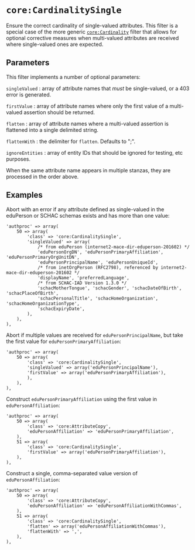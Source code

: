 `core:CardinalitySingle`
========================

Ensure the correct cardinality of single-valued attributes. This filter is a special case
of the more generic [`core:Cardinality`](./core:authproc_cardinality) filter that allows for optional corrective measures
when multi-valued attributes are received where single-valued ones are expected.

Parameters
----------

This filter implements a number of optional parameters:

`singleValued`
:   array of attribute names that *must* be single-valued, or a 403 error is generated.

`firstValue`
:   array of attribute names where only the first value of a multi-valued assertion should be returned.

`flatten`
:   array of attribute names where a multi-valued assertion is flattened into a single delimited string.

`flattenWith`
:   the delimiter for `flatten`. Defaults to ";".

`ignoreEntities`
:   array of entity IDs that should be ignored for testing, etc purposes.

When the same attribute name appears in multiple stanzas, they are processed in the order above.

Examples
--------

Abort with an error if any attribute defined as single-valued in the eduPerson or SCHAC schemas exists and has more than one value:

    'authproc' => array(
        50 => array(
            'class' => 'core:CardinalitySingle',
            'singleValued' => array(
                /* from eduPerson (internet2-mace-dir-eduperson-201602) */
                'eduPersonOrgDN', 'eduPersonPrimaryAffiliation', 'eduPersonPrimaryOrgUnitDN',
                'eduPersonPrincipalName', 'eduPersonUniqueId',
                /* from inetOrgPerson (RFC2798), referenced by internet2-mace-dir-eduperson-201602 */
                'displayName', 'preferredLanguage',
                /* from SCHAC-IAD Version 1.3.0 */
                'schacMotherTongue', 'schacGender', 'schacDateOfBirth', 'schacPlaceOfBirth',
                'schacPersonalTitle', 'schacHomeOrganization', 'schacHomeOrganizationType',
                'schacExpiryDate',
            ),
        ),
    ),

Abort if multiple values are received for `eduPersonPrincipalName`, but take the first value for `eduPersonPrimaryAffiliation`:

    'authproc' => array(
        50 => array(
            'class' => 'core:CardinalitySingle',
            'singleValued' => array('eduPersonPrincipalName'),
            'firstValue' => array('eduPersonPrimaryAffiliation'),
            ),
        ),
    ),

Construct `eduPersonPrimaryAffiliation` using the first value in `eduPersonAffiliation`:

    'authproc' => array(
        50 => array(
            'class' => 'core:AttributeCopy',
            'eduPersonAffiliation' => 'eduPersonPrimaryAffiliation',
        ),
        51 => array(
            'class' => 'core:CardinalitySingle',
            'firstValue' => array('eduPersonPrimaryAffiliation'),
        ),
    ),

Construct a single, comma-separated value version of `eduPersonAffiliation`:

    'authproc' => array(
        50 => array(
            'class' => 'core:AttributeCopy',
            'eduPersonAffiliation' => 'eduPersonAffiliationWithCommas',
        ),
        51 => array(
            'class' => 'core:CardinalitySingle',
            'flatten' => array('eduPersonAffiliationWithCommas'),
			'flattenWith' => ',',
        ),
    ),
